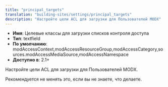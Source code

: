 ```yaml
---
title: "principal_targets"
translation: "building-sites/settings/principal_targets"
description: "Настройте цели ACL для загрузки для Пользователей MODX"
---
```


-   **Имя**: Целевые классы для загрузки списков контроля доступа
-   **Тип**: textfield
-   **По умолчанию**: modAccessContext,modAccessResourceGroup,modAccessCategory,sources.modAccessMediaSource,modAccessNamespace 
-   **Доступно в**: 2.1+

Настройте цели ACL для загрузки для Пользователей MODX.

Рекомендуется не менять это, если вы не знаете, что делаете.